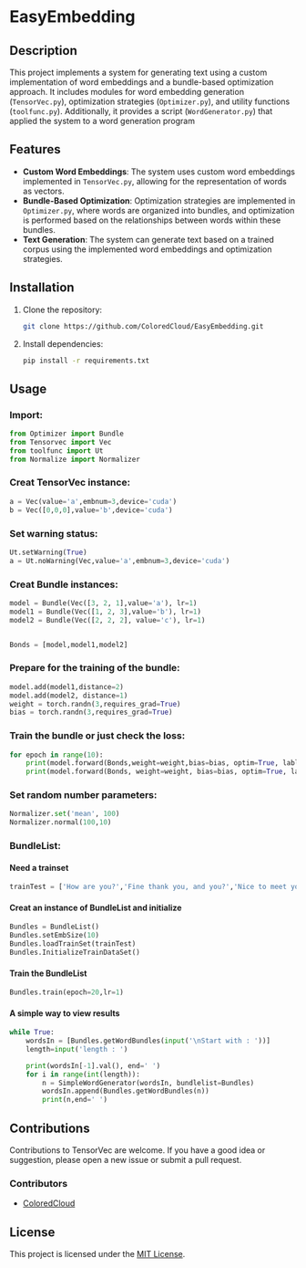 # EasyEmbedding

## Description

This project implements a system for generating text using a custom implementation of word embeddings and a bundle-based optimization approach. It includes modules for word embedding generation (`TensorVec.py`), optimization strategies (`Optimizer.py`), and utility functions (`toolfunc.py`). Additionally, it provides a script (`WordGenerator.py`) that applied the system to a word generation program
## Features

- **Custom Word Embeddings**: The system uses custom word embeddings implemented in `TensorVec.py`, allowing for the representation of words as vectors.
- **Bundle-Based Optimization**: Optimization strategies are implemented in `Optimizer.py`, where words are organized into bundles, and optimization is performed based on the relationships between words within these bundles.
- **Text Generation**: The system can generate text based on a trained corpus using the implemented word embeddings and optimization strategies.

## Installation

1. Clone the repository:

   ```bash
   git clone https://github.com/ColoredCloud/EasyEmbedding.git
   ```

2. Install dependencies:

   ```bash
   pip install -r requirements.txt
   ```

## Usage

### Import:
   ```python
   from Optimizer import Bundle
   from Tensorvec import Vec
   from toolfunc import Ut
   from Normalize import Normalizer
   ```

### Creat TensorVec instance:
   ```python
   a = Vec(value='a',embnum=3,device='cuda')
   b = Vec([0,0,0],value='b',device='cuda')
   ```

### Set warning status:
   ```python
   Ut.setWarning(True)
   a = Ut.noWarning(Vec,value='a',embnum=3,device='cuda')
   ```

### Creat Bundle instances:
   ```python
   model = Bundle(Vec([3, 2, 1],value='a'), lr=1)
   model1 = Bundle(Vec([1, 2, 3],value='b'), lr=1)
   model2 = Bundle(Vec([2, 2, 2], value='c'), lr=1)


   Bonds = [model,model1,model2]
   ```

### Prepare for the training of the bundle:
   ```python
   model.add(model1,distance=2)
   model.add(model2, distance=1)
   weight = torch.randn(3,requires_grad=True)
   bias = torch.randn(3,requires_grad=True)
   ```

### Train the bundle or just check the loss:
   ```python
   for epoch in range(10):
       print(model.forward(Bonds,weight=weight,bias=bias, optim=True, lable='b'))
       print(model.forward(Bonds, weight=weight, bias=bias, optim=True, lable='c'))
   ```

### Set random number parameters:
   ```python
   Normalizer.set('mean', 100)
   Normalizer.normal(100,10)
   ```

### BundleList:

#### Need a trainset
   ``` python
   trainTest = ['How are you?','Fine thank you, and you?','Nice to meet you!','Who are you?']
   ```

#### Creat an instance of BundleList and initialize
   ``` python
   Bundles = BundleList()
   Bundles.setEmbSize(10)
   Bundles.loadTrainSet(trainTest)
   Bundles.InitializeTrainDataSet()
   ```

#### Train the BundleList
   ``` python
  Bundles.train(epoch=20,lr=1)
   ```

#### A simple way to view results
   ``` python
   while True:
       wordsIn = [Bundles.getWordBundles(input('\nStart with : '))]
       length=input('length : ')

       print(wordsIn[-1].val(), end=' ')
       for i in range(int(length)):
           n = SimpleWordGenerator(wordsIn, bundlelist=Bundles)
           wordsIn.append(Bundles.getWordBundles(n))
           print(n,end=' ')
   ```


## Contributions
   Contributions to TensorVec are welcome. If you have a good idea or suggestion, please open a new issue or submit a pull request.
   
### Contributors
- [ColoredCloud](https://github.com/ColoredCloud)

## License

This project is licensed under the [MIT License](LICENSE.md).
